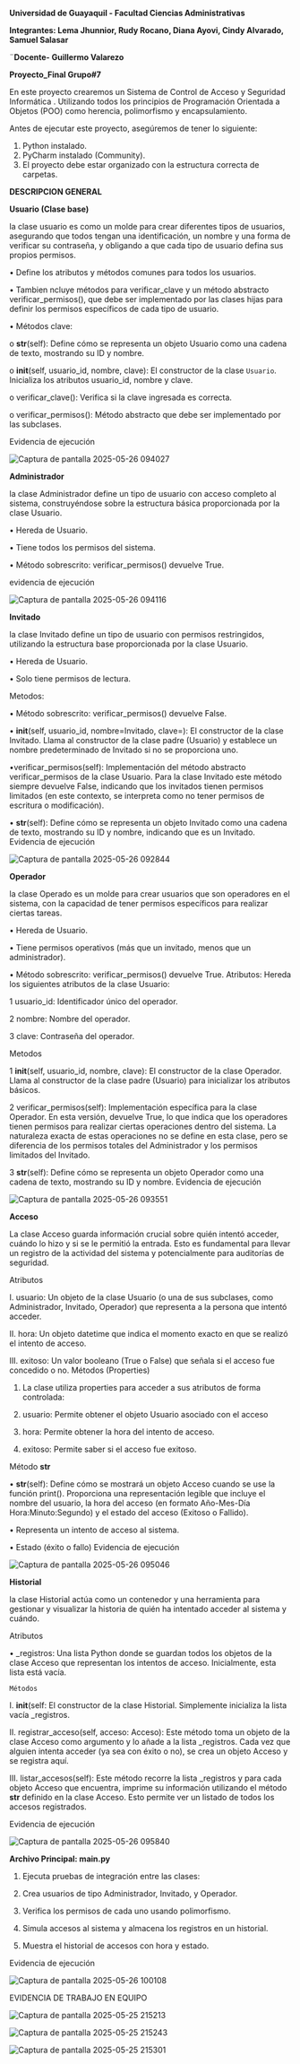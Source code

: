 **Universidad de Guayaquil - Facultad Ciencias Administrativas**

**Integrantes: Lema Jhunnior, Rudy Rocano, Diana Ayovi, Cindy Alvarado, Samuel Salasar** 

¨**Docente- Guillermo Valarezo** 

**Proyecto_Final Grupo#7**

En este proyecto crearemos un Sistema de Control de Acceso y Seguridad Informática . 
Utilizando todos los principios de Programación Orientada a Objetos (POO) como herencia, polimorfismo 
y encapsulamiento.

Antes de ejecutar este proyecto, asegúremos de tener lo siguiente:

1.	Python instalado.
2.	PyCharm instalado (Community).
3.	El proyecto debe estar organizado con la estructura correcta de carpetas.

**DESCRIPCION GENERAL**

**Usuario (Clase base)**

la clase usuario es como un molde para crear diferentes tipos de usuarios, asegurando que todos tengan una identificación, un nombre y
una forma de verificar su contraseña, y obligando a que cada tipo de usuario defina sus propios permisos.

•	Define los atributos y métodos comunes para todos los usuarios.

• Tambien ncluye métodos para verificar_clave y un método abstracto verificar_permisos(), 
que debe ser implementado por las clases hijas para definir los permisos específicos de cada tipo de usuario.

•	Métodos clave:

o __str__(self): Define cómo se representa un objeto Usuario como una cadena de texto, mostrando su ID y nombre.

o __init__(self, usuario_id, nombre, clave): El constructor de la clase `Usuario`. Inicializa los atributos usuario_id, nombre y clave.

o	verificar_clave(): Verifica si la clave ingresada es correcta.

o	verificar_permisos(): Método abstracto que debe ser implementado por las subclases.

Evidencia de ejecución


 ![Captura de pantalla 2025-05-26 094027](https://github.com/user-attachments/assets/d46fdfbe-2ca2-42a5-b3ef-4a6364e6a372)



**Administrador**

la clase Administrador define un tipo de usuario con acceso completo al sistema, construyéndose 
sobre la estructura básica proporcionada por la clase Usuario.

•	Hereda de Usuario.

•	Tiene todos los permisos del sistema.

•	Método sobrescrito: verificar_permisos() devuelve True.

evidencia de ejecución


 ![Captura de pantalla 2025-05-26 094116](https://github.com/user-attachments/assets/1f13ac7e-376b-4f45-abb5-987c8e1f3b65)



**Invitado**

la clase Invitado define un tipo de usuario con permisos restringidos, utilizando la estructura base proporcionada por la clase Usuario.

•	Hereda de Usuario.

•	Solo tiene permisos de lectura.

   Metodos:
   
•	Método sobrescrito: verificar_permisos() devuelve False.

• __init__(self, usuario_id, nombre=Invitado, clave=): El constructor de la clase Invitado. 
Llama al constructor de la clase padre (Usuario) y establece un nombre predeterminado de Invitado si no se proporciona uno.

•verificar_permisos(self): Implementación del método abstracto verificar_permisos de la clase Usuario. Para la clase Invitado
este método siempre devuelve False, indicando que los invitados tienen permisos limitados (en este contexto, se interpreta como no tener
permisos de escritura o modificación).

• __str__(self): Define cómo se representa un objeto Invitado como una cadena de texto, mostrando su ID y nombre, indicando que es un Invitado.
   Evidencia de ejecución

   
 ![Captura de pantalla 2025-05-26 092844](https://github.com/user-attachments/assets/3a55cdd8-0bb2-4eae-873e-524b3a405fd1)



**Operador**

la clase Operado es un molde para crear usuarios que son operadores en el sistema, con la capacidad de tener permisos específicos
para realizar ciertas tareas.

•	Hereda de Usuario.

•	Tiene permisos operativos (más que un invitado, menos que un administrador).

•	Método sobrescrito: verificar_permisos() devuelve True.
  Atributos: Hereda los siguientes atributos de la clase Usuario:
  
1	usuario_id: Identificador único del operador.

2	nombre: Nombre del operador.

3	clave: Contraseña del operador.

  Metodos
  
1	__init__(self, usuario_id, nombre, clave): El constructor de la clase Operador. Llama al constructor de la clase padre (Usuario) 
para inicializar los atributos básicos.

2	verificar_permisos(self): Implementación específica para la clase Operador. En esta versión, devuelve True, lo que indica que
los operadores tienen permisos para realizar ciertas operaciones dentro del sistema. La naturaleza exacta de estas operaciones 
no se define en esta clase, pero se diferencia de los permisos totales del Administrador y los permisos limitados del Invitado.

3	__str__(self): Define cómo se representa un objeto Operador como una cadena de texto, mostrando su ID y nombre.
Evidencia de ejecución


![Captura de pantalla 2025-05-26 093551](https://github.com/user-attachments/assets/c7624f3c-e98b-43c4-81c6-42d81ff1c402)



**Acceso**

La clase Acceso guarda información crucial sobre quién intentó acceder, cuándo lo hizo y si se le permitió la entrada.
Esto es fundamental para llevar un registro de la actividad del sistema y potencialmente para auditorías de seguridad.

  Atributos
  
I.	usuario: Un objeto de la clase Usuario (o una de sus subclases, como Administrador, Invitado, Operador) 
que representa a la persona que intentó acceder.

II.	hora: Un objeto datetime que indica el momento exacto en que se realizó el intento de acceso.

III.	exitoso: Un valor booleano (True o False) que señala si el acceso fue concedido o no.
  Métodos (Properties)
  
1.	La clase utiliza properties para acceder a sus atributos de forma controlada:

2.	usuario: Permite obtener el objeto Usuario asociado con el acceso
  
3.	hora: Permite obtener la hora del intento de acceso.

4.	exitoso: Permite saber si el acceso fue exitoso.
   
   
  Método __str__
  
•	 __str__(self): Define cómo se mostrará un objeto Acceso cuando se use la función print().
Proporciona una representación legible que incluye el nombre del usuario, la hora del acceso (en formato Año-Mes-Día Hora:Minuto:Segundo) y el estado del acceso (Exitoso o Fallido).

•	Representa un intento de acceso al sistema.

•	Estado (éxito o fallo)
 Evidencia de ejecución


![Captura de pantalla 2025-05-26 095046](https://github.com/user-attachments/assets/e96e90ea-df5d-4f19-bbfd-8e0fdaab5f31)



 **Historial**

la clase Historial actúa como un contenedor y una herramienta para gestionar y visualizar la historia de quién ha intentado acceder 
al sistema y cuándo.

  Atributos
  
• _registros: Una lista Python donde se guardan todos los objetos de la clase Acceso que representan los intentos de acceso. 
Inicialmente, esta lista está vacía.

    Métodos
    
I.	__init__(self: El constructor de la clase Historial. Simplemente inicializa la lista vacía _registros.

II.	registrar_acceso(self, acceso: Acceso): Este método toma un objeto de la clase Acceso como argumento y lo añade a la lista
_registros. Cada vez que alguien intenta acceder (ya sea con éxito o no), se crea un objeto Acceso y se registra aquí.

III.	listar_accesos(self): Este método recorre la lista _registros y para cada objeto Acceso que encuentra,
imprime su información utilizando el método __str__ definido en la clase Acceso. Esto permite ver un listado de todos los accesos registrados.

Evidencia de  ejecución


![Captura de pantalla 2025-05-26 095840](https://github.com/user-attachments/assets/3d86ce92-76ee-4726-9099-c156bad5211c)



**Archivo Principal: main.py**

1.	Ejecuta pruebas de integración entre las clases:
   
2.	Crea usuarios de tipo Administrador, Invitado, y Operador.
   
3.	Verifica los permisos de cada uno usando polimorfismo.
   
4.	Simula accesos al sistema y almacena los registros en un historial.
   
5.	Muestra el historial de accesos con hora y estado.
    
Evidencia de ejecución


![Captura de pantalla 2025-05-26 100108](https://github.com/user-attachments/assets/066f5f5c-8a48-4659-893a-3962a05d95ee)


EVIDENCIA DE TRABAJO EN EQUIPO 


![Captura de pantalla 2025-05-25 215213](https://github.com/user-attachments/assets/47d80871-87cb-47ce-871a-e2045e945ad9)


![Captura de pantalla 2025-05-25 215243](https://github.com/user-attachments/assets/3a0c1ee9-e2e6-4486-ac5f-0393edd6a4d4)


![Captura de pantalla 2025-05-25 215301](https://github.com/user-attachments/assets/71b4aeec-a392-49c4-b99c-b1e6bc3d6df5)
















 















 





